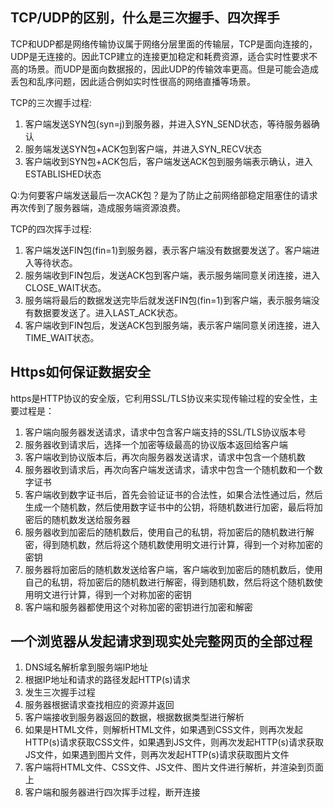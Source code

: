 ## TCP/UDP的区别，什么是三次握手、四次挥手
   
   TCP和UDP都是网络传输协议属于网络分层里面的传输层，TCP是面向连接的，UDP是无连接的。因此TCP建立的连接更加稳定和耗费资源，适合实时性要求不高的场景。而UDP是面向数据报的，因此UDP的传输效率更高。但是可能会造成丢包和乱序问题，因此适合例如实时性很高的网络直播等场景。
   
   TCP的三次握手过程:
   1. 客户端发送SYN包(syn=j)到服务器，并进入SYN_SEND状态，等待服务器确认
   2. 服务端发送SYN包+ACK包到客户端，并进入SYN_RECV状态
   3. 客户端收到SYN包+ACK包后，客户端发送ACK包到服务端表示确认，进入ESTABLISHED状态
   
   Q:为何要客户端发送最后一次ACK包？是为了防止之前网络部稳定阻塞住的请求再次传到了服务器端，造成服务端资源浪费。

   TCP的四次挥手过程:
   1. 客户端发送FIN包(fin=1)到服务器，表示客户端没有数据要发送了。客户端进入等待状态。
   2. 服务端收到FIN包后，发送ACK包到客户端，表示服务端同意关闭连接，进入CLOSE_WAIT状态。
   3. 服务端将最后的数据发送完毕后就发送FIN包(fin=1)到客户端，表示服务端没有数据要发送了。进入LAST_ACK状态。
   4. 客户端收到FIN包后，发送ACK包到服务端，表示客户端同意关闭连接，进入TIME_WAIT状态。
   
## Https如何保证数据安全

   https是HTTP协议的安全版，它利用SSL/TLS协议来实现传输过程的安全性，主要过程是：
   1. 客户端向服务器发送请求，请求中包含客户端支持的SSL/TLS协议版本号
   2. 服务器收到请求后，选择一个加密等级最高的协议版本返回给客户端
   3. 客户端收到协议版本后，再次向服务器发送请求，请求中包含一个随机数
   4. 服务器收到请求后，再次向客户端发送请求，请求中包含一个随机数和一个数字证书
   5. 客户端收到数字证书后，首先会验证证书的合法性，如果合法性通过后，然后生成一个随机数，然后使用数字证书中的公钥，将随机数进行加密，最后将加密后的随机数发送给服务器
   6. 服务器收到加密后的随机数后，使用自己的私钥，将加密后的随机数进行解密，得到随机数，然后将这个随机数使用明文进行计算，得到一个对称加密的密钥
   7. 服务器将加密后的随机数发送给客户端，客户端收到加密后的随机数后，使用自己的私钥，将加密后的随机数进行解密，得到随机数，然后将这个随机数使用明文进行计算，得到一个对称加密的密钥
   8. 客户端和服务器都使用这个对称加密的密钥进行加密和解密 

 ## 一个浏览器从发起请求到现实处完整网页的全部过程

 1. DNS域名解析拿到服务端IP地址
 2. 根据IP地址和请求的路径发起HTTP(s)请求
 3. 发生三次握手过程
 4. 服务器根据请求查找相应的资源并返回
 5. 客户端接收到服务器返回的数据，根据数据类型进行解析
 6. 如果是HTML文件，则解析HTML文件，如果遇到CSS文件，则再次发起HTTP(s)请求获取CSS文件，如果遇到JS文件，则再次发起HTTP(s)请求获取JS文件，如果遇到图片文件，则再次发起HTTP(s)请求获取图片文件
 7. 客户端将HTML文件、CSS文件、JS文件、图片文件进行解析，并渲染到页面上
 8. 客户端和服务器进行四次挥手过程，断开连接